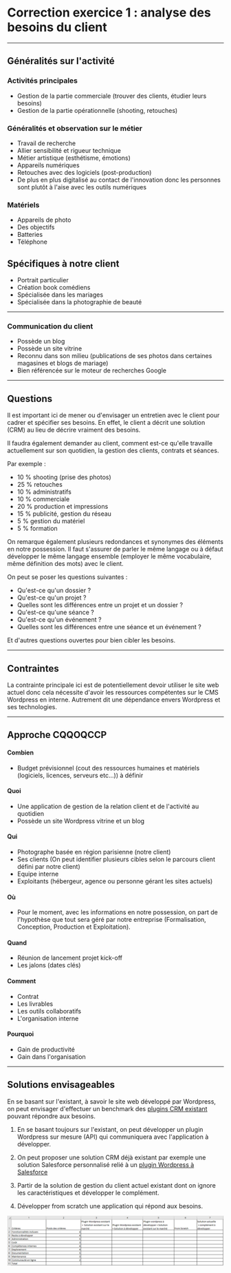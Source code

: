 # Correction exercice 1 : analyse des besoins du client

---

## Généralités sur l'activité

### Activités principales

- Gestion de la partie commerciale (trouver des clients, étudier leurs besoins)
- Gestion de la partie opérationnelle (shooting, retouches)

### Généralités et observation sur le métier

- Travail de recherche
- Allier sensibilité et rigueur technique
- Métier artistique (esthétisme, émotions)
- Appareils numériques
- Retouches avec des logiciels (post-production)
- De plus en plus digitalisé au contact de l'innovation donc les personnes sont plutôt à l'aise avec les outils numériques

### Matériels

- Appareils de photo
- Des objectifs
- Batteries
- Téléphone

## Spécifiques à notre client

- Portrait particulier
- Création book comédiens
- Spécialisée  dans les mariages
- Spécialisée  dans la photographie de beauté

---

### Communication du client

- Possède un blog
- Possède un site vitrine
- Reconnu dans son milieu (publications de ses photos dans certaines magasines et blogs de mariage)
- Bien référencée sur le moteur de recherches Google

---

## Questions

Il est important ici de mener ou d'envisager un entretien avec le client pour cadrer et spécifier ses besoins.
En effet, le client a décrit une solution (CRM) au lieu de décrire vraiment des besoins.

Il faudra également demander au client, comment est-ce qu'elle travaille actuellement sur son quotidien, la gestion des clients, contrats et séances.

Par exemple :
- 10 % shooting (prise des photos)
- 25 % retouches
- 10 % administratifs
- 10 % commerciale
- 20 % production et impressions
- 15 % publicité, gestion du réseau
- 5 % gestion du matériel
- 5 % formation

On remarque également plusieurs redondances et synonymes des éléments en notre possession. Il faut s'assurer de parler le même langage ou à défaut développer le même langage ensemble (employer le même vocabulaire, même définition des mots) avec le client.

On peut se poser les questions suivantes :

- Qu'est-ce qu'un dossier ?
- Qu'est-ce qu'un projet ?
- Quelles sont les différences entre un projet et un dossier ?
- Qu'est-ce qu'une séance ?
- Qu'est-ce qu'un événement ?
- Quelles sont les différences entre une séance et un événement ?

Et d'autres questions ouvertes pour bien cibler les besoins.

---

## Contraintes

La contrainte principale ici est de potentiellement devoir utiliser le site web actuel donc cela nécessite d'avoir les ressources compétentes sur le CMS Wordpress en interne. Autrement dit une dépendance envers Wordpress et ses technologies.

---

## Approche CQQOQCCP

#### Combien

- Budget prévisionnel (cout des ressources humaines et matériels (logiciels, licences, serveurs etc...)) à définir

#### Quoi

- Une application de gestion de la relation client et de l'activité au quotidien
- Possède un site Wordpress vitrine et un blog

#### Qui

- Photographe basée en région parisienne (notre client)
- Ses clients (On peut identifier plusieurs cibles selon le parcours client défini par notre client)
- Equipe interne
- Exploitants (hébergeur, agence ou personne gérant les sites actuels)

#### Où

- Pour le moment, avec les informations en notre possession, on part de l'hypothèse que tout sera géré par notre entreprise (Formalisation, Conception, Production et Exploitation).

#### Quand

- Réunion de lancement projet kick-off
- Les jalons (dates clés)

#### Comment

- Contrat
- Les livrables
- Les outils collaboratifs
- L'organisation interne

#### Pourquoi

- Gain de productivité
- Gain dans l'organisation

---

## Solutions envisageables

En se basant sur l'existant, à savoir le site web développé par Wordpress, on peut envisager d'effectuer un benchmark des [plugins CRM existant](https://www.hostinger.fr/tutoriels/crm-wordpress) pouvant répondre aux besoins.

1. En se basant toujours sur l'existant, on peut développer un plugin Wordpress sur mesure (API) qui communiquera avec l'application à développer.

2. On peut proposer une solution CRM déjà existant par exemple une solution Salesforce personnalisé relié à un [plugin Wordpress à Salesforce](https://wordpress.org/plugins/salesforce-wordpress-to-lead/)

3. Partir de la solution de gestion du client actuel existant dont on ignore les caractéristiques et développer le complément.

4. Développer from scratch une application qui répond aux besoins.

![tab](./img/comparatif_solutions.png)